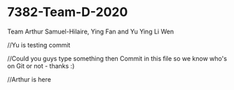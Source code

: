 # 7382-Team-D-2020
Team Arthur Samuel-Hilaire, Ying Fan and Yu Ying Li Wen

//Yu is testing commit

//Could you guys type something then Commit in this file so we know who's on Git or not - thanks :) 

//Arthur is here
